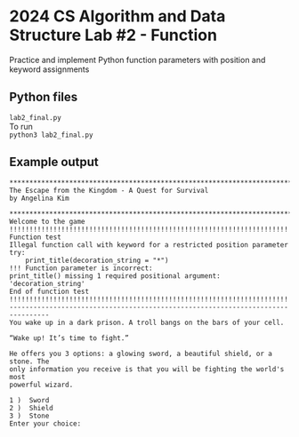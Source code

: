 # 2024 CS Algorithm and Data Structure Lab #2 - Function
Practice and implement Python function parameters with position and keyword assignments
## Python files
`lab2_final.py`<br>
To run<br>
`python3 lab2_final.py`
## Example output
```
********************************************************************************
The Escape from the Kingdom - A Quest for Survival
by Angelina Kim

********************************************************************************
Welcome to the game
!!!!!!!!!!!!!!!!!!!!!!!!!!!!!!!!!!!!!!!!!!!!!!!!!!!!!!!!!!!!!!!!!!!!!!!!!!!!!!!!
Function test
Illegal function call with keyword for a restricted position parameter
try: 
    print_title(decoration_string = "*")
!!! Function parameter is incorrect:
print_title() missing 1 required positional argument: 'decoration_string'
End of function test
!!!!!!!!!!!!!!!!!!!!!!!!!!!!!!!!!!!!!!!!!!!!!!!!!!!!!!!!!!!!!!!!!!!!!!!!!!!!!!!!
--------------------------------------------------------------------------------
You wake up in a dark prison. A troll bangs on the bars of your cell.

“Wake up! It’s time to fight.”

He offers you 3 options: a glowing sword, a beautiful shield, or a stone. The
only information you receive is that you will be fighting the world's most
powerful wizard.

1 )  Sword
2 )  Shield
3 )  Stone
Enter your choice: 
```
